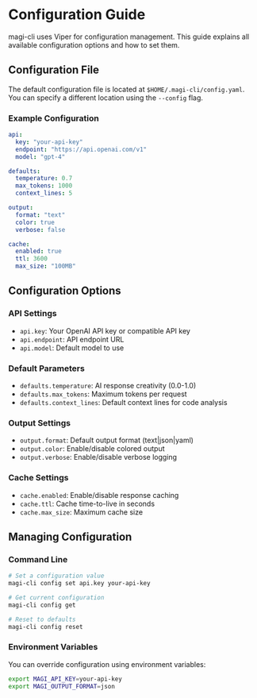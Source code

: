 # Configuration Guide

magi-cli uses Viper for configuration management. This guide explains all available configuration options and how to set them.

## Configuration File

The default configuration file is located at `$HOME/.magi-cli/config.yaml`. You can specify a different location using the `--config` flag.

### Example Configuration

```yaml
api:
  key: "your-api-key"
  endpoint: "https://api.openai.com/v1"
  model: "gpt-4"

defaults:
  temperature: 0.7
  max_tokens: 1000
  context_lines: 5

output:
  format: "text"
  color: true
  verbose: false

cache:
  enabled: true
  ttl: 3600
  max_size: "100MB"
```

## Configuration Options

### API Settings

- `api.key`: Your OpenAI API key or compatible API key
- `api.endpoint`: API endpoint URL
- `api.model`: Default model to use

### Default Parameters

- `defaults.temperature`: AI response creativity (0.0-1.0)
- `defaults.max_tokens`: Maximum tokens per request
- `defaults.context_lines`: Default context lines for code analysis

### Output Settings

- `output.format`: Default output format (text|json|yaml)
- `output.color`: Enable/disable colored output
- `output.verbose`: Enable/disable verbose logging

### Cache Settings

- `cache.enabled`: Enable/disable response caching
- `cache.ttl`: Cache time-to-live in seconds
- `cache.max_size`: Maximum cache size

## Managing Configuration

### Command Line

```bash
# Set a configuration value
magi-cli config set api.key your-api-key

# Get current configuration
magi-cli config get

# Reset to defaults
magi-cli config reset
```

### Environment Variables

You can override configuration using environment variables:

```bash
export MAGI_API_KEY=your-api-key
export MAGI_OUTPUT_FORMAT=json
```